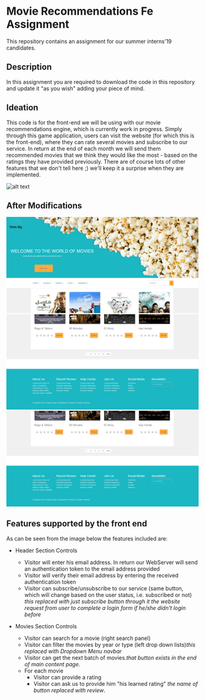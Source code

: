 # Movie Recommendations Fe Assignment
This repository contains an assignment for our summer interns'19 candidates.

## Description 
In this assignment you are required to download the code in this repository 
and update it "as you wish" adding your piece of mind. 

## Ideation 
This code is for the front-end we will be using with our movie recommendations 
engine, which is currently work in progress. Simply through this game application, 
users can visit the website (for which this is the front-end), where they can 
rate several movies and subscribe to our service. In return at the end of each 
month we will send them recommended movies that we think they would like the 
most - based on the ratings they have provided previously. There are of course 
lots of other features that we don't tell here ;) we'll keep it a surprise when 
they are implemented. 

![alt text](img.png)

## After Modifications
![alt text](capture1.png)
<br>
![alt text](capture2.png)
<br>
![alt text](capture2.png)


## Features supported by the front end 
As can be seen from the image below the features included are: 
 - Header Section Controls
   - Visitor will enter his email address. In return our WebServer will send an authentication token to the email address provided
   - Visitor will verify their email address by entering the received authentication token 
   - Visitor can subscribe/unsubscribe to our service (same button, which will change based on the user status, i.e. subscribed or not)
   *this replaced with just subscribe button through it the website request from user to complete a login form if he/she didn't login before*
   
 - Movies Section Controls 
   - Visitor can search for a movie (right search panel)
   - Visitor can filter the movies by year or type (left drop down lists)*this replaced with Dropdown Menu navbar*
   - Visitor can get the next batch of movies.*that button exists in the end of main content page*.
   - For each movie
     - Visitor can provide a rating 
     - Visitor can ask us to provide him "his learned rating" *the name of button replaced with review*.

